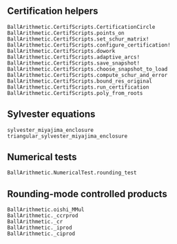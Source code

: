 ```@index
```

## Certification helpers

```@docs
BallArithmetic.CertifScripts.CertificationCircle
BallArithmetic.CertifScripts.points_on
BallArithmetic.CertifScripts.set_schur_matrix!
BallArithmetic.CertifScripts.configure_certification!
BallArithmetic.CertifScripts.dowork
BallArithmetic.CertifScripts.adaptive_arcs!
BallArithmetic.CertifScripts.save_snapshot!
BallArithmetic.CertifScripts.choose_snapshot_to_load
BallArithmetic.CertifScripts.compute_schur_and_error
BallArithmetic.CertifScripts.bound_res_original
BallArithmetic.CertifScripts.run_certification
BallArithmetic.CertifScripts.poly_from_roots
```

## Sylvester equations

```@docs
sylvester_miyajima_enclosure
triangular_sylvester_miyajima_enclosure
```

## Numerical tests

```@docs
BallArithmetic.NumericalTest.rounding_test
```

## Rounding-mode controlled products

```@docs
BallArithmetic.oishi_MMul
BallArithmetic._ccrprod
BallArithmetic._cr
BallArithmetic._iprod
BallArithmetic._ciprod
```
